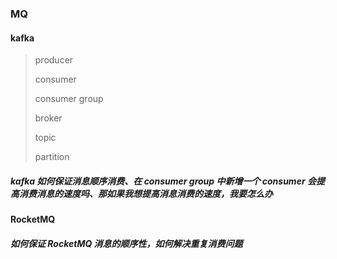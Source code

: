 ### MQ

#### kafka

> producer
>
> consumer
>
> consumer group
>
> broker
>
> topic
>
> partition

##### kafka 如何保证消息顺序消费、在 consumer group 中新增一个 consumer  会提高消费消息的速度吗、那如果我想提高消息消费的速度，我要怎么办



#### RocketMQ

##### 如何保证 RocketMQ 消息的顺序性，如何解决重复消费问题





### 